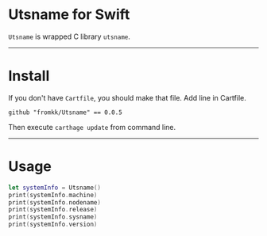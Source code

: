 # Utsname for Swift

`Utsname` is wrapped C library `utsname`.

---

# Install

If you don't have `Cartfile`, you should make that file.
Add line in Cartfile.

```
github "fromkk/Utsname" == 0.0.5
```

Then execute `carthage update` from command line.

---

# Usage

```swift
let systemInfo = Utsname()
print(systemInfo.machine)
print(systemInfo.nodename)
print(systemInfo.release)
print(systemInfo.sysname)
print(systemInfo.version)
```
